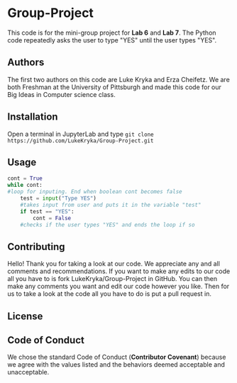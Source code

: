 # Group-Project
This code is for the mini-group project for **Lab 6** and **Lab 7**. The Python code repeatedly asks the user to type "YES" until the user types "YES".
## Authors
The first two authors on this code are Luke Kryka and Erza Cheifetz. We are both Freshman at the University of Pittsburgh and made this code for our Big Ideas in Computer science class. 
## Installation
Open a terminal in JupyterLab and type
`git clone https://github.com/LukeKryka/Group-Project.git`
## Usage
```Python
cont = True
while cont: 
#loop for inputing. End when boolean cont becomes false
    test = input("Type YES")
    #takes input from user and puts it in the variable "test"
    if test == "YES":
        cont = False
   	#checks if the user types "YES" and ends the loop if so
```
## Contributing
Hello! Thank you for taking a look at our code. We appreciate any and all comments and recommendations. If you want to make any edits to our code all you have to is fork LukeKryka/Group-Project in GitHub. You can then make any comments you want and edit our code however you like. Then for us to take a look at the code all you have to do is put a pull request in. 
## License

## Code of Conduct
We chose the standard Code of Conduct (**Contributor Covenant**) because we agree with the values listed and the behaviors deemed acceptable and unacceptable.
